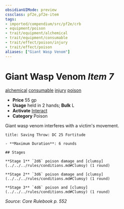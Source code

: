 ```yaml
---
obsidianUIMode: preview
cssclass: pf2e,pf2e-item
tags:
- imported/compendium/src/pf2e/crb
- equipment/poison
- trait/equipment/alchemical
- trait/equipment/consumable
- trait/effect/poison/injury
- trait/effect/poison
aliases: ["Giant Wasp Venom"]
---
```

# Giant Wasp Venom *Item 7*  
[alchemical](alchemical.md)  [consumable](consumable.md)  [injury](injury.md)  [poison](rules/traits/poison.md)  

- **Price** 55 gp
- **Usage** held in 2 hands; **Bulk** L
- **Activate** [Interact](interact.md)
- **Category** Poison

Giant wasp venom interferes with a victim's movement.

```ad-inline-affliction
title: Saving Throw: DC 25 Fortitude

- **Maximum Duration**: 6 rounds

## Stages

**Stage 1** `2d6` poison damage and [clumsy](../../../rules/conditions.md#Clumsy) (1 round)

**Stage 2** `3d6` poison damage and [clumsy](../../../rules/conditions.md#Clumsy) (1 round)

**Stage 3** `4d6` poison and [clumsy](../../../rules/conditions.md#Clumsy) (1 round)
```

*Source: Core Rulebook p. 552*
